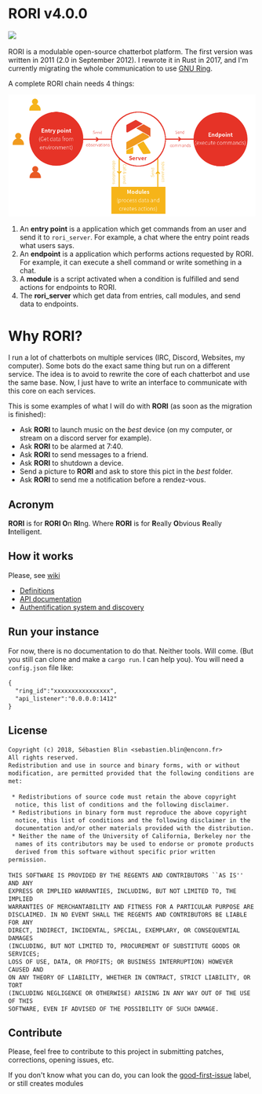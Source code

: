 # RORI v4.0.0

![](https://travis-ci.org/AmarOk1412/rori_core.svg?branch=master)

RORI is a modulable open-source chatterbot platform. The first version was written in 2011 (2.0 in September 2012). I rewrote it in Rust in 2017, and I'm currently migrating the whole communication to use [GNU Ring](https://ring.cx).

A complete RORI chain needs 4 things:

![processus](docs/img/process.png?raw=true)

1. An **entry point** is a application which get commands from an user and send it to `rori_server`. For example, a chat where the entry point reads what users says.
2. An **endpoint** is a application which performs actions requested by RORI. For example, it can execute a shell command or write something in a chat.
3. A **module** is a script activated when a condition is fulfilled and send actions for endpoints to RORI.
4. The **rori_server** which get data from entries, call modules, and send data to endpoints.

# Why RORI?

I run a lot of chatterbots on multiple services (IRC, Discord, Websites, my computer). Some bots do the exact same thing but run on a different service. The idea is to avoid to rewrite the core of each chatterbot and use the same base. Now, I just have to write an interface to communicate with this core on each services.

This is some examples of what I will do with **RORI** (as soon as the migration is finished):
+ Ask **RORI** to launch music on the *best* device (on my computer, or stream on a discord server for example).
+ Ask **RORI** to be alarmed at 7:40.
+ Ask **RORI** to send messages to a friend.
+ Ask **RORI** to shutdown a device.
+ Send a picture to **RORI** and ask to store this pict in the *best* folder.
+ Ask **RORI** to send me a notification before a rendez-vous.

## Acronym

**RORI** is for **RORI O**n **RI**ng.
Where **RORI** is for **R**eally **O**bvious **R**eally **I**ntelligent.


## How it works

Please, see [wiki](https://github.com/AmarOk1412/rori_core/wiki/)

+ [Definitions](https://github.com/AmarOk1412/rori_core/wiki/Definitions)
+ [API documentation](https://github.com/AmarOk1412/rori_core/wiki/API)
+ [Authentification system and discovery](https://github.com/AmarOk1412/rori_core/wiki/Authentification-system-and-discovery)

## Run your instance

For now, there is no documentation to do that. Neither tools. Will come.
(But you still can clone and make a `cargo run`. I can help you). You will need a `config.json` file like:
```
{
  "ring_id":"xxxxxxxxxxxxxxxx",
  "api_listener":"0.0.0.0:1412"
}
```

## License

```
Copyright (c) 2018, Sébastien Blin <sebastien.blin@enconn.fr>
All rights reserved.
Redistribution and use in source and binary forms, with or without
modification, are permitted provided that the following conditions are met:

 * Redistributions of source code must retain the above copyright
  notice, this list of conditions and the following disclaimer.
 * Redistributions in binary form must reproduce the above copyright
  notice, this list of conditions and the following disclaimer in the
  documentation and/or other materials provided with the distribution.
 * Neither the name of the University of California, Berkeley nor the
  names of its contributors may be used to endorse or promote products
  derived from this software without specific prior written permission.

THIS SOFTWARE IS PROVIDED BY THE REGENTS AND CONTRIBUTORS ``AS IS'' AND ANY
EXPRESS OR IMPLIED WARRANTIES, INCLUDING, BUT NOT LIMITED TO, THE IMPLIED
WARRANTIES OF MERCHANTABILITY AND FITNESS FOR A PARTICULAR PURPOSE ARE
DISCLAIMED. IN NO EVENT SHALL THE REGENTS AND CONTRIBUTORS BE LIABLE FOR ANY
DIRECT, INDIRECT, INCIDENTAL, SPECIAL, EXEMPLARY, OR CONSEQUENTIAL DAMAGES
(INCLUDING, BUT NOT LIMITED TO, PROCUREMENT OF SUBSTITUTE GOODS OR SERVICES;
LOSS OF USE, DATA, OR PROFITS; OR BUSINESS INTERRUPTION) HOWEVER CAUSED AND
ON ANY THEORY OF LIABILITY, WHETHER IN CONTRACT, STRICT LIABILITY, OR TORT
(INCLUDING NEGLIGENCE OR OTHERWISE) ARISING IN ANY WAY OUT OF THE USE OF THIS
SOFTWARE, EVEN IF ADVISED OF THE POSSIBILITY OF SUCH DAMAGE.
```

## Contribute

Please, feel free to contribute to this project in submitting patches, corrections, opening issues, etc.

If you don't know what you can do, you can look the [good-first-issue](https://github.com/AmarOk1412/rori_core/issues?q=is%3Aissue+is%3Aopen+label%3A%22good+first+issue) label, or still creates modules
